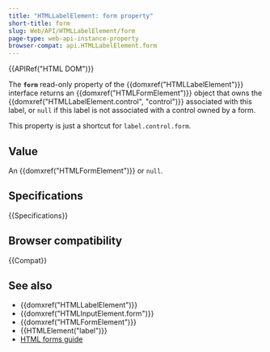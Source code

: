 ```yaml
---
title: "HTMLLabelElement: form property"
short-title: form
slug: Web/API/HTMLLabelElement/form
page-type: web-api-instance-property
browser-compat: api.HTMLLabelElement.form
---
```


{{APIRef("HTML DOM")}}

The **`form`** read-only property of the {{domxref("HTMLLabelElement")}} interface returns an {{domxref("HTMLFormElement")}} object that owns the {{domxref("HTMLLabelElement.control", "control")}} associated with this label, or `null` if this label is not associated with a control owned by a form.

This property is just a shortcut for `label.control.form`.

## Value

An {{domxref("HTMLFormElement")}} or `null`.

## Specifications

{{Specifications}}

## Browser compatibility

{{Compat}}

## See also

- {{domxref("HTMLLabelElement")}}
- {{domxref("HTMLInputElement.form")}}
- {{domxref("HTMLFormElement")}}
- {{HTMLElement("label")}}
- [HTML forms guide](/en-US/docs/Learn/Forms)
